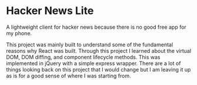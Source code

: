 # Hacker News Lite

A lightweight client for hacker news because there is no good free app for my phone.

This project was mainly built to understand some of the fundamental reasons why React was built. Through this project I learned about the virtual DOM, DOM diffing, and component lifecycle methods.
This was implemented in jQuery with a simple express wrapper. There are a lot of things looking back on this project that I would change but I am leaving it up as is for a good sense of where I was starting from. 